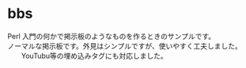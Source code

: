 # bbs
Perl 入門の何かで掲示板のようなものを作るときのサンプルです。
<br>
ノーマルな掲示板です。外見はシンプルですが、使いやすく工夫しました。
　　YouTubu等の埋め込みタグにも対応しました。
